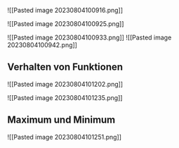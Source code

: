 ![[Pasted image 20230804100916.png]]

![[Pasted image 20230804100925.png]]

![[Pasted image 20230804100933.png]]
![[Pasted image 20230804100942.png]]

## Verhalten von Funktionen
![[Pasted image 20230804101202.png]]

![[Pasted image 20230804101235.png]]

## Maximum und Minimum
![[Pasted image 20230804101251.png]]

